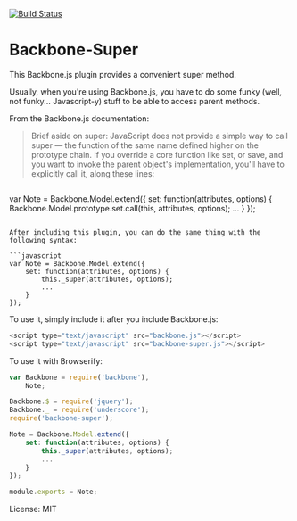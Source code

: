 [![Build Status](https://travis-ci.org/lukasolson/backbone-super.svg)](https://travis-ci.org/lukasolson/backbone-super)

# Backbone-Super

This Backbone.js plugin provides a convenient super method.

Usually, when you're using Backbone.js, you have to do some funky (well, not funky... Javascript-y) stuff to be able to access parent methods.

From the Backbone.js documentation:

> Brief aside on super: JavaScript does not provide a simple way to call super — the function of the same name defined higher on the prototype chain. If you override a core function like set, or save, and you want to invoke the parent object's implementation, you'll have to explicitly call it, along these lines:

> ```javascript
var Note = Backbone.Model.extend({
	set: function(attributes, options) {
		Backbone.Model.prototype.set.call(this, attributes, options);
		...
	}
});
```

After including this plugin, you can do the same thing with the following syntax:

```javascript
var Note = Backbone.Model.extend({
	set: function(attributes, options) {
		this._super(attributes, options);
		...
	}
});
```

To use it, simply include it after you include Backbone.js:

```javascript
<script type="text/javascript" src="backbone.js"></script>
<script type="text/javascript" src="backbone-super.js"></script>
```

To use it with Browserify:
```javascript
var Backbone = require('backbone'),
	Note;

Backbone.$ = require('jquery');
Backbone._ = require('underscore');
require('backbone-super');

Note = Backbone.Model.extend({
	set: function(attributes, options) {
		this._super(attributes, options);
		...
	}
});

module.exports = Note;
```

License: MIT

